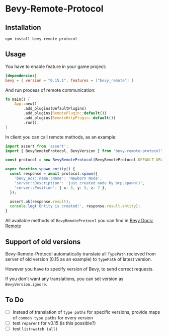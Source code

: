 # Bevy-Remote-Protocol

## Installation

```
npm install bevy-remote-protocol
```

## Usage

You have to enable feature in your game project:

```toml
[dependencies]
bevy = { version = "0.15.1", features = ["bevy_remote"] }
```

And run process of remote communication:

```rust
fn main() {
    App::new()
        .add_plugins(DefaultPlugins)
        .add_plugins(RemotePlugin::default())
        .add_plugins(RemoteHttpPlugin::default())
        .run();
}
```

In client you can call remote methods, as an example:

```typescript
import assert from 'assert';
import { BevyRemoteProtocol, BevyVersion } from 'bevy-remote-protocol';

const protocol = new BevyRemoteProtocol(BevyRemoteProtocol.DEFAULT_URL, BevyVersion.V0_16);

async function spawn_entity() {
  const response = await protocol.spawn({
    'bevy_ecs::name::Name': 'Newborn Node',
    'server::Description': 'just created node by brp.spawn()',
    'server::Position': { x: 5, y: 5, z: 7 },
  });

  assert.ok(response.result);
  console.log('Entity is created:', response.result.entity);
}
```

All available methods of `BevyRemoteProtocol` you can find in [Bevy Docs: Remote](https://docs.rs/bevy/latest/bevy/remote/index.html)

## Support of old versions

Bevy-Remote-Protocol automatically translate all `TypePath` recieved from server of old version (0.15 as an example) to `TypePath` of latest version.

However you have to specify version of Bevy, to send correct requests.

If you don't want any translations, you can set version as `BevyVersion.ignore`.

## To Do

- [ ] Instead of translation of `type paths` for specific versions, provide maps of `common type paths` for every version
- [ ] test `reparent` for v0.15 (is this possible?)
- [ ] test `list+watch (all)`
